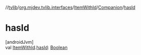 //[tvlib](../../../../index.md)/[org.mjdev.tvlib.interfaces](../../index.md)/[ItemWithId](../index.md)/[Companion](index.md)/[hasId](has-id.md)

# hasId

[androidJvm]\
val [ItemWithId](../index.md).[hasId](has-id.md): [Boolean](https://kotlinlang.org/api/latest/jvm/stdlib/kotlin/-boolean/index.html)
